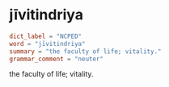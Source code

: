 # jīvitindriya

``` toml
dict_label = "NCPED"
word = "jīvitindriya"
summary = "the faculty of life; vitality."
grammar_comment = "neuter"
```

the faculty of life; vitality.

